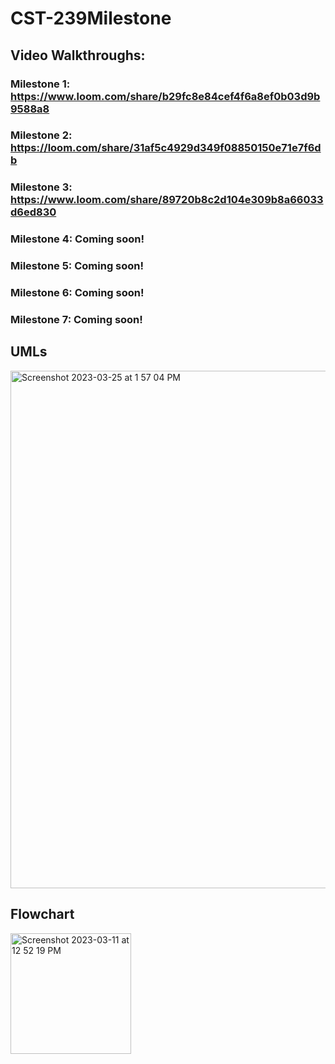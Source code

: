 # CST-239Milestone

## Video Walkthroughs: 
### Milestone 1: https://www.loom.com/share/b29fc8e84cef4f6a8ef0b03d9b9588a8
### Milestone 2: https://loom.com/share/31af5c4929d349f08850150e71e7f6db
### Milestone 3: https://www.loom.com/share/89720b8c2d104e309b8a66033d6ed830
### Milestone 4: Coming soon!
### Milestone 5: Coming soon!
### Milestone 6: Coming soon!
### Milestone 7: Coming soon!

## UMLs
<img width="828" alt="Screenshot 2023-03-25 at 1 57 04 PM" src="https://user-images.githubusercontent.com/102087890/227738807-131b509e-2ff3-4c23-804c-c93b9742fef4.png">

## Flowchart
<img width="193" alt="Screenshot 2023-03-11 at 12 52 19 PM" src="https://user-images.githubusercontent.com/102087890/224517900-d0fde4c7-aa71-40b2-b921-31b0c8082e16.png">
